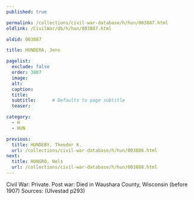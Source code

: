 ```yaml
---
published: true

permalink: /collections/civil-war-database/h/hun/003887.html
oldlink: /CivilWar/db/h/hun/003887.html

oldid: 003887

title: HUNDERA, Jens

pagelist:
  exclude: false
  order: 3887
  image: 
  alt:
  caption:
  title:
  subtitle:      # Defaults to page subtitle
  teaser:

category: 
  - H 
  - HUN

previous:
  title: HUNDEBY, Theodor K.
  url: /collections/civil-war-database/h/hun/003886.html  
next:
  title: HUNGRO, Nels
  url: /collections/civil-war-database/h/hun/003888.html   
---
```

Civil War: Private. Post war: Died in Waushara County, Wisconsin (before 1907) Sources: (Ulvestad p293)